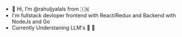 - 👋 Hi, I’m @rahuljyalals from 🇮🇳
- I'm fullstack devloper frontend with React/Redux and Backend with NodeJs and Go
- Currently Understaning LLM's 🤤 🐉

<!---
rahuljyalals/rahuljyalals is a ✨ special ✨ repository because its `README.md` (this file) appears on your GitHub profile.
You can click the Preview link to take a look at your changes.
--->
